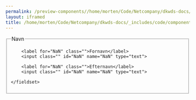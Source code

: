 ```yaml
--- 
permalink: /preview-components//home/morten/Code/Netcompany/dkwds-docs/_includes/code/components/name-form.html
layout: iframed 
title: /home/morten/Code/Netcompany/dkwds-docs/_includes/code/components/name-form.html
---
```

<form class="form-large">
    <fieldset>
        <legend>Navn</legend>

        <label for="NaN" class="">Fornavn</label>
        <input class="" id="NaN" name="NaN" type="text">

        <label for="NaN" class="">Efternavn</label>
        <input class="" id="NaN" name="NaN" type="text">

    </fieldset>
</form>
